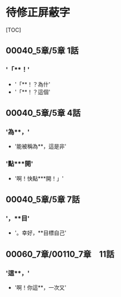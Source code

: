 # 待修正屏蔽字

[TOC]

## 00040_5章/5章 1話

### '「**！'

- '「**！？為什'
- '「**！？這個'


## 00040_5章/5章 4話

### '為**，'

- '能被稱為**，這是非'

### '點***開'

- '啊！快點***開！」'


## 00040_5章/5章 7話

### '，**目'

- '。幸好，**目標自己'


## 00060_7章/00110_7章　11話

### '這**，'

- '啊！你這**，一次又'
